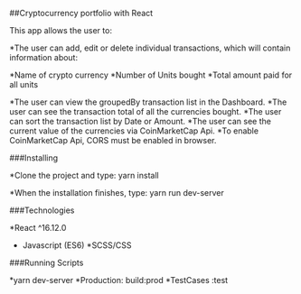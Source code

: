 ##Cryptocurrency portfolio with React

This app allows the user to:

\*The user can add, edit or delete individual transactions, which will contain information about:

*Name of crypto currency
*Number of Units bought
\*Total amount paid for all units

*The user can view the groupedBy transaction list in the Dashboard.
*The user can see the transaction total of all the currencies bought.
*The user can sort the transaction list by Date or Amount.
*The user can see the current value of the currencies via CoinMarketCap Api.
\*To enable CoinMarketCap Api, CORS must be enabled in browser.

###Installing

\*Clone the project and type: yarn install

\*When the installation finishes, type: yarn run dev-server

###Technologies

\*React ^16.12.0

- Javascript (ES6)
  \*SCSS/CSS

###Running Scripts

*yarn dev-server
*Production: build:prod
\*TestCases :test
